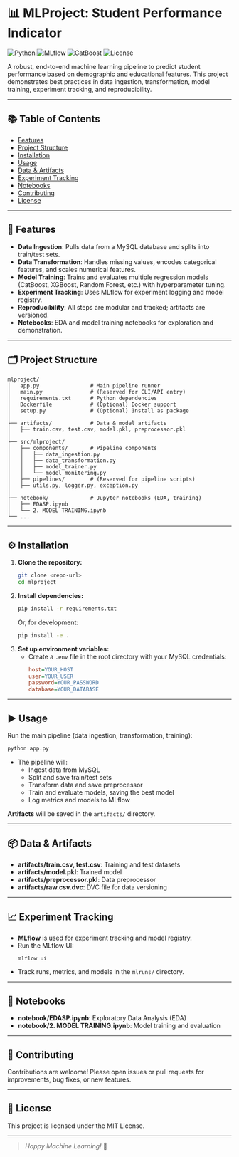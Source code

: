 # 📊 MLProject: Student Performance Indicator

![Python](https://img.shields.io/badge/Python-3.8%2B-blue?logo=python)
![MLflow](https://img.shields.io/badge/MLflow-Tracking-blue)
![CatBoost](https://img.shields.io/badge/CatBoost-Model-orange)
![License](https://img.shields.io/badge/License-MIT-green)

A robust, end-to-end machine learning pipeline to predict student performance based on demographic and educational features. This project demonstrates best practices in data ingestion, transformation, model training, experiment tracking, and reproducibility.

---

## 📚 Table of Contents
- [Features](#features)
- [Project Structure](#project-structure)
- [Installation](#installation)
- [Usage](#usage)
- [Data & Artifacts](#data--artifacts)
- [Experiment Tracking](#experiment-tracking)
- [Notebooks](#notebooks)
- [Contributing](#contributing)
- [License](#license)

---

## 🚀 Features
- **Data Ingestion**: Pulls data from a MySQL database and splits into train/test sets.
- **Data Transformation**: Handles missing values, encodes categorical features, and scales numerical features.
- **Model Training**: Trains and evaluates multiple regression models (CatBoost, XGBoost, Random Forest, etc.) with hyperparameter tuning.
- **Experiment Tracking**: Uses MLflow for experiment logging and model registry.
- **Reproducibility**: All steps are modular and tracked; artifacts are versioned.
- **Notebooks**: EDA and model training notebooks for exploration and demonstration.

---

## 🗂 Project Structure
```
mlproject/
│   app.py                # Main pipeline runner
│   main.py               # (Reserved for CLI/API entry)
│   requirements.txt      # Python dependencies
│   Dockerfile            # (Optional) Docker support
│   setup.py              # (Optional) Install as package
│
├── artifacts/            # Data & model artifacts
│   ├── train.csv, test.csv, model.pkl, preprocessor.pkl
│
├── src/mlproject/
│   ├── components/       # Pipeline components
│   │   ├── data_ingestion.py
│   │   ├── data_transformation.py
│   │   ├── model_trainer.py
│   │   └── model_monitering.py
│   ├── pipelines/        # (Reserved for pipeline scripts)
│   ├── utils.py, logger.py, exception.py
│
├── notebook/             # Jupyter notebooks (EDA, training)
│   ├── EDASP.ipynb
│   └── 2. MODEL TRAINING.ipynb
└── ...
```

---

## ⚙️ Installation
1. **Clone the repository:**
   ```bash
   git clone <repo-url>
   cd mlproject
   ```
2. **Install dependencies:**
   ```bash
   pip install -r requirements.txt
   ```
   Or, for development:
   ```bash
   pip install -e .
   ```
3. **Set up environment variables:**
   - Create a `.env` file in the root directory with your MySQL credentials:
     ```ini
     host=YOUR_HOST
     user=YOUR_USER
     password=YOUR_PASSWORD
     database=YOUR_DATABASE
     ```

---

## ▶️ Usage
Run the main pipeline (data ingestion, transformation, training):
```bash
python app.py
```

- The pipeline will:
  - Ingest data from MySQL
  - Split and save train/test sets
  - Transform data and save preprocessor
  - Train and evaluate models, saving the best model
  - Log metrics and models to MLflow

**Artifacts** will be saved in the `artifacts/` directory.

---

## 📦 Data & Artifacts
- **artifacts/train.csv, test.csv**: Training and test datasets
- **artifacts/model.pkl**: Trained model
- **artifacts/preprocessor.pkl**: Data preprocessor
- **artifacts/raw.csv.dvc**: DVC file for data versioning

---

## 📈 Experiment Tracking
- **MLflow** is used for experiment tracking and model registry.
- Run the MLflow UI:
  ```bash
  mlflow ui
  ```
- Track runs, metrics, and models in the `mlruns/` directory.

---

## 📒 Notebooks
- **notebook/EDASP.ipynb**: Exploratory Data Analysis (EDA)
- **notebook/2. MODEL TRAINING.ipynb**: Model training and evaluation

---

## 🤝 Contributing
Contributions are welcome! Please open issues or pull requests for improvements, bug fixes, or new features.

---

## 📝 License
This project is licensed under the MIT License.

---

> *Happy Machine Learning!* 🎉
